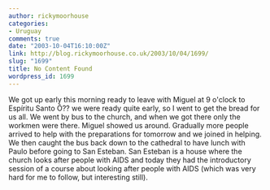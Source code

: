 ```yaml
---
author: rickymoorhouse
categories:
- Uruguay
comments: true
date: "2003-10-04T16:10:00Z"
link: http://blog.rickymoorhouse.co.uk/2003/10/04/1699/
slug: "1699"
title: No Content Found
wordpress_id: 1699
---
```


We got up early this morning ready to leave with Miguel at 9 o'clock to Espíritu Santo Ô?? we were ready quite early, so I went to get the bread for us all. We went by bus to the church, and when we got there only the workmen were there. Miguel showed us around. Gradually more people arrived to help with the preparations for tomorrow and we joined in helping. We then caught the bus back down to the cathedral to have lunch with Paulo before going to San Esteban. San Esteban is a house where the church looks after people with AIDS and today they had the introductory session of a course about looking after people with AIDS (which was very hard for me to follow, but interesting still).
